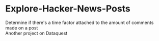# Explore-Hacker-News-Posts
Determine if there's a time factor attached to the amount of comments made on a post  
Another project on Dataquest
